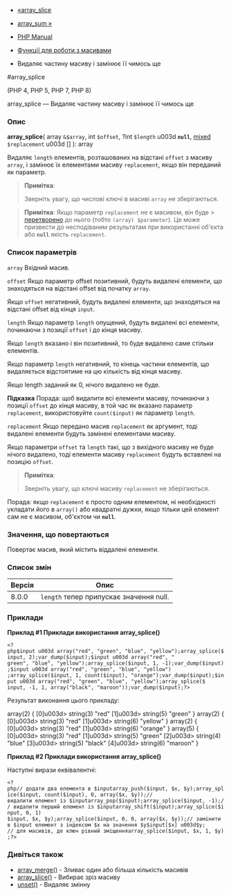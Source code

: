 - [«array_slice](function.array-slice.md)
- [array_sum »](function.array-sum.md)

- [PHP Manual](index.md)
- [Функції для роботи з масивами](ref.array.md)
- Видаляє частину масиву і замінює її чимось ще

#array_splice

(PHP 4, PHP 5, PHP 7, PHP 8)

array_splice — Видаляє частину масиву і замінює її чимось ще

### Опис

**array_splice**(
array `&$array`,
int `$offset`,
?int `$length` u003d **`null`**,
[mixed](language.types.declarations.md#language.types.declarations.mixed)
`$replacement` u003d []
): array

Видаляє `length` елементів, розташованих на відстані `offset` з
масиву `array`, і замінює їх елементами масиву `replacement`, якщо він
переданий як параметр.

> **Примітка**:
>
> Зверніть увагу, що числові ключі в масиві `array` не
> зберігаються.

> **Примітка**: Якщо параметр `replacement` не є масивом, він
> буде > [перетворено](language.types.array.md#language.types.array.casting)
> до нього (тобто `(array) $parameter`). Це може призвести до
> несподіваним результатам при використанні об'єкта або **`null`**
> якість `replacement`.

### Список параметрів

`array`
Вхідний масив.

`offset`
Якщо параметр offset позитивний, будуть видалені елементи,
що знаходяться на відстані offset від початку `array`.

Якщо `offset` негативний, будуть видалені елементи, що знаходяться на
відстані offset від кінця `input`.

`length`
Якщо параметр `length` опущений, будуть видалені всі елементи, починаючи з
позиції `offset` і до кінця масиву.

Якщо `length` вказано і він позитивний, то буде видалено саме стільки
елементів.

Якщо параметр `length` негативний, то кінець частини елементів, що видаляється
відстоятиме на цю кількість від кінця масиву.

Якщо length заданий як 0, нічого видалено не буде.

**Підказка**
Порада: щоб видалити всі елементи масиву, починаючи з позиції
`offset` до кінця масиву, в той час як вказано параметр `replacement`,
використовуйте `count($input)` як параметр `length`.

`replacement`
Якщо передано масив `replacement` як аргумент, тоді видалені
елементи будуть замінені елементами масиву.

Якщо параметри `offset` та `length` такі, що з вихідного масиву не
буде нічого видалено, тоді елементи масиву `replacement` будуть
вставлені на позицію `offset`.

> **Примітка**:
>
> Зверніть увагу, що ключі масиву `replacement` не зберігаються.

Порада: якщо `replacement` є просто одним елементом, ні
необхідності укладати його в `array()` або квадратні дужки, якщо
тільки цей елемент сам не є масивом, об'єктом чи **`null`**.

### Значення, що повертаються

Повертає масив, який містить віддалені елементи.

### Список змін

| Версія | Опис                                    |
| ------ | --------------------------------------- |
| 8.0.0  | `length` тепер припускає значення null. |

### Приклади

**Приклад #1 Приклади використання **array_splice()****

` <?php$input u003d array("red", "green", "blue", "yellow");array_splice($input, 2);var_dump($input);$input u003d array("red", " green", "blue", "yellow");array_splice($input, 1, -1);var_dump($input);$input u003d array("red", "green", "blue", "yellow") ;array_splice($input, 1, count($input), "orange");var_dump($input);$input u003d array("red", "green", "blue", "yellow");array_splice($ input, -1, 1, array("black", "maroon"));var_dump($input);?> `

Результат виконання цього прикладу:

array(2) {
[0]u003d>
string(3) "red"
[1]u003d>
string(5) "green"
}
array(2) {
[0]u003d>
string(3) "red"
[1]u003d>
string(6) "yellow"
}
array(2) {
[0]u003d>
string(3) "red"
[1]u003d>
string(6) "orange"
}
array(5) {
[0]u003d>
string(3) "red"
[1]u003d>
string(5) "green"
[2]u003d>
string(4) "blue"
[3]u003d>
string(5) "black"
[4]u003d>
string(6) "maroon"
}

**Приклад #2 Приклади використання **array_splice()****

Наступні вирази еквівалентні:

` <?php// додати два елемента в $inputarray_push($input, $x, $y);array_splice($input, count($input), 0, array($x, $y));//  видалити елемент із $inputarray_pop($input);array_splice($input, -1);// видалити перший елемент із $inputarray_shift($input);array_splice($input, 0, 1) $input, $x, $y);array_splice($input, 0, 0, array($x, $y));// замінити в $input елемент з індексом $x на значення $y$input[$x] u003d$y; // для масивів, де ключ рівний зміщенняarray_splice($input, $x, 1, $y);?> `

### Дивіться також

- [array_merge()](function.array-merge.md) - Зливає один або
більша кількість масивів
- [array_slice()](function.array-slice.md) - Вибирає зріз масиву
- [unset()](function.unset.md) - Видаляє змінну
